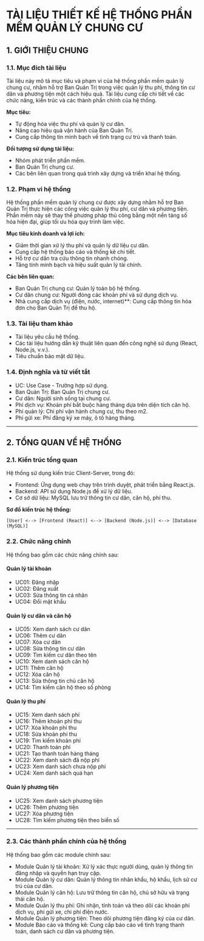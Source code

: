 # TÀI LIỆU THIẾT KẾ HỆ THỐNG PHẦN MỀM QUẢN LÝ CHUNG CƯ 

## 1. GIỚI THIỆU CHUNG

### 1.1. Mục đích tài liệu

Tài liệu này mô tả mục tiêu và phạm vi của hệ thống phần mềm quản lý chung cư, nhằm hỗ trợ Ban Quản Trị trong việc quản lý thu phí, thông tin cư dân và phương tiện một cách hiệu quả. Tài liệu cung cấp chi tiết về các chức năng, kiến trúc và các thành phần chính của hệ thống.

**Mục tiêu:**

- Tự động hóa việc thu phí và quản lý cư dân.
- Nâng cao hiệu quả vận hành của Ban Quản Trị.
- Cung cấp thông tin minh bạch về tình trạng cư trú và thanh toán.

**Đối tượng sử dụng tài liệu:**

- Nhóm phát triển phần mềm.
- Ban Quản Trị chung cư.
- Các bên liên quan trong quá trình xây dựng và triển khai hệ thống.

### 1.2. Phạm vi hệ thống

Hệ thống phần mềm quản lý chung cư được xây dựng nhằm hỗ trợ Ban Quản Trị thực hiện các công việc quản lý thu phí, cư dân và phương tiện. Phần mềm này sẽ thay thế phương pháp thủ công bằng một nền tảng số hóa hiện đại, giúp tối ưu hóa quy trình làm việc.

**Mục tiêu kinh doanh và lợi ích:**

- Giảm thời gian xử lý thu phí và quản lý dữ liệu cư dân.
- Cung cấp hệ thống báo cáo và thống kê chi tiết.
- Hỗ trợ cư dân tra cứu thông tin nhanh chóng.
- Tăng tính minh bạch và hiệu suất quản lý tài chính.

**Các bên liên quan:**

- Ban Quản Trị chung cư: Quản lý toàn bộ hệ thống.
- Cư dân chung cư: Người đóng các khoản phí và sử dụng dịch vụ.
- Nhà cung cấp dịch vụ (điện, nước, internet)\*\*: Cung cấp thông tin hóa đơn cho Ban Quản Trị để thu hộ.

### 1.3. Tài liệu tham khảo

- Tài liệu yêu cầu hệ thống.
- Các tài liệu hướng dẫn kỹ thuật liên quan đến công nghệ sử dụng (React, Node.js, v.v.).
- Tiêu chuẩn bảo mật dữ liệu.

### 1.4. Định nghĩa và từ viết tắt

- UC: Use Case - Trường hợp sử dụng.
- Ban Quản Trị: Ban Quản Trị chung cư.
- Cư dân: Người sinh sống tại chung cư.
- Phí dịch vụ: Khoản phí bắt buộc hàng tháng dựa trên diện tích căn hộ.
- Phí quản lý: Chi phí vận hành chung cư, thu theo m2.
- Phí gửi xe: Phí đăng ký xe máy, ô tô hàng tháng.

---

## 2. TỔNG QUAN VỀ HỆ THỐNG

### 2.1. Kiến trúc tổng quan

Hệ thống sử dụng kiến trúc Client-Server, trong đó:

- Frontend: Ứng dụng web chạy trên trình duyệt, phát triển bằng React.js.
- Backend: API sử dụng Node.js để xử lý dữ liệu.
- Cơ sở dữ liệu: MySQL lưu trữ thông tin cư dân, căn hộ, phí thu.

**Sơ đồ kiến trúc hệ thống:**

```
[User] <--> [Frontend (React)] <--> [Backend (Node.js)] <--> [Database (MySQL)]
```

### 2.2. Chức năng chính

Hệ thống bao gồm các chức năng chính sau:

#### **Quản lý tài khoản**

- UC01: Đăng nhập
- UC02: Đăng xuất
- UC03: Sửa thông tin cá nhân
- UC04: Đổi mật khẩu

#### **Quản lý cư dân và căn hộ**

- UC05: Xem danh sách cư dân
- UC06: Thêm cư dân
- UC07: Xóa cư dân
- UC08: Sửa thông tin cư dân
- UC09: Tìm kiếm cư dân theo tên
- UC10: Xem danh sách căn hộ
- UC11: Thêm căn hộ
- UC12: Xóa căn hộ
- UC13: Sửa thông tin chủ căn hộ
- UC14: Tìm kiếm căn hộ theo số phòng

#### **Quản lý thu phí**

- UC15: Xem danh sách phí
- UC16: Thêm khoản phí thu
- UC17: Xóa khoản phí thu
- UC18: Sửa khoản phí thu
- UC19: Tìm kiếm khoản phí
- UC20: Thanh toán phí
- UC21: Tạo thanh toán hàng tháng
- UC22: Xem danh sách đã nộp phí
- UC23: Xem danh sách chưa nộp phí
- UC24: Xem danh sách quá hạn

#### **Quản lý phương tiện**

- UC25: Xem danh sách phương tiện
- UC26: Thêm phương tiện
- UC27: Xóa phương tiện
- UC28: Tìm kiếm phương tiện theo biển số

---

### 2.3. Các thành phần chính của hệ thống

Hệ thống bao gồm các module chính sau:

- Module Quản lý tài khoản: Xử lý xác thực người dùng, quản lý thông tin đăng nhập và quyền hạn truy cập.
- Module Quản lý cư dân: Quản lý thông tin nhân khẩu, hộ khẩu, lịch sử cư trú của cư dân.
- Module Quản lý căn hộ: Lưu trữ thông tin căn hộ, chủ sở hữu và trạng thái căn hộ.
- Module Quản lý thu phí: Ghi nhận, tính toán và theo dõi các khoản phí dịch vụ, phí gửi xe, chi phí điện nước.
- Module Quản lý phương tiện: Theo dõi phương tiện đăng ký của cư dân.
- Module Báo cáo và thống kê: Cung cấp báo cáo về tình trạng thanh toán, danh sách cư dân và phương tiện.
